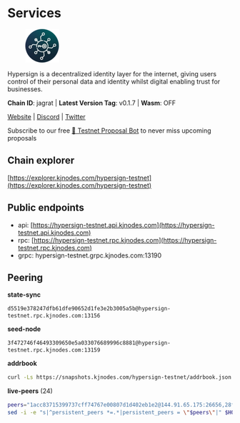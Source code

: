 # Services

<figure><img src="https://raw.githubusercontent.com/kj89/cosmos-images/main/logos/hypersign.png" alt=""><figcaption></figcaption></figure>

Hypersign is a decentralized identity layer for the internet, giving  users control of their personal data and identity whilst digital  enabling trust for businesses.

**Chain ID**: jagrat | **Latest Version Tag**: v0.1.7 | **Wasm**: OFF

[Website](https://hypersign.id) | [Discord](https://discord.gg/DmuUjMrHVw) | [Twitter](https://twitter.com/hypersignchain)



Subscribe to our free [🤖 Testnet Proposal Bot](https://t.me/kjnodes_testnet_proposal_bot) to never miss upcoming proposals


## Chain explorer
[https://explorer.kjnodes.com/hypersign-testnet](https://explorer.kjnodes.com/hypersign-testnet)

## Public endpoints

* api: [https://hypersign-testnet.api.kjnodes.com](https://hypersign-testnet.api.kjnodes.com)
* rpc: [https://hypersign-testnet.rpc.kjnodes.com](https://hypersign-testnet.rpc.kjnodes.com)
* grpc: hypersign-testnet.grpc.kjnodes.com:13190

## Peering

**state-sync**

```text
d5519e378247dfb61dfe90652d1fe3e2b3005a5b@hypersign-testnet.rpc.kjnodes.com:13156
```

**seed-node**

```text
3f472746f46493309650e5a033076689996c8881@hypersign-testnet.rpc.kjnodes.com:13159
```

**addrbook**
```bash
curl -Ls https://snapshots.kjnodes.com/hypersign-testnet/addrbook.json > $HOME/.hid-node/config/addrbook.json
```

**live-peers** (24)
```bash
peers="1acc83715399737cff74767e00807d1d402eb1e2@144.91.65.175:26656,28fa150b5a843c9bdf2889f31f4ff8ac75c17be9@185.196.20.153:26656,d5519e378247dfb61dfe90652d1fe3e2b3005a5b@65.109.68.190:31656,eaf27acc810a3d6728dde972ebad26810cce0ae6@65.108.229.233:26656,4e08d5b0cb43c8d5ffc42987a5166bab2a04a93b@65.109.92.240:21066,fbc7ce82f02e24257395dc0310ad2921ea61e199@65.109.92.148:61156,bd2ae9f1c42183104719f7c44be078bb7d282a61@65.109.92.241:11056,b09953bd16cdb17576c4fc356e39773a8e500133@149.202.73.104:11456,1e3f0aeb6f2a2017b122af2461a75c9695790954@65.108.233.109:10956,610843eda2f0388cb8e75917e8c1f63350bd3bd1@154.26.131.130:16656,62c3f3e5214495593ad204f3c6cd879f3f4ed6a9@5.9.79.121:26656,d72875380d7b0b68f071623996bd5a86b7491287@116.202.227.117:31656,bbbd2b6da27d29648b4a429885601d8a024633f8@46.166.172.249:31656,e8e764fa9ecc5727038099205798520c547d7019@51.178.65.184:25656,934324c3b4318d8438954d19a82673a3d218951b@142.132.209.236:10956,efcb16ec33d8e6233d1068fff679c6fd64bf5802@65.108.225.158:10956,1380864bb38481fef4b2358026a5ed53fc027679@95.214.52.206:26656,9876d1b1e5b5968c1c729559325dd909f93c1d34@65.108.238.61:56656,aa8c0064e866dc57b341a389006df8925a0718fe@5.161.55.130:31656,ce0ddbfcd15b2b68d50fd58f4a2bc10c4e24829c@144.91.102.95:29656,5c2a752c9b1952dbed075c56c600c3a79b58c395@185.16.39.158:26926,de1f980cc59bdb2457202768d4b4d964d783789e@167.235.21.165:36656,a3f3d6dba11bfe080693938666064b2324fbaccf@88.99.164.158:11056,12a8e151b366a5cfe055440e6c2e44236b1c5a38@185.249.227.6:36656"
sed -i -e "s|^persistent_peers *=.*|persistent_peers = \"$peers\"|" $HOME/.hid-node/config/config.toml
```
